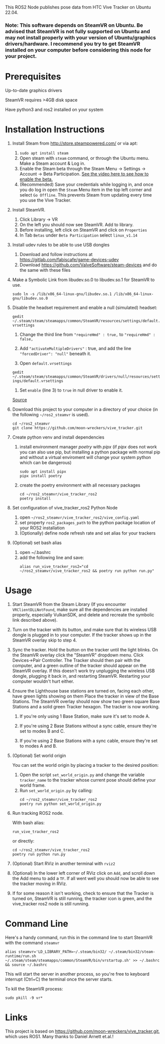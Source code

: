 This ROS2 Node publishes pose data from HTC Vive Tracker on Ubuntu 22.04. 

### Note: This software depends on SteamVR on Ubuntu. Be advised that SteamVR is not fully supported on Ubuntu and may not install properly with your version of Ubuntu/graphics drivers/hardware. I recommend you try to get SteamVR installed on your computer before considering this node for your project. 

# Prerequisites

Up-to-date graphics drivers

SteamVR requires >4GB disk space

Have python3 and ros2 installed on your system


# Installation Instructions

1. Install Steam from http://store.steampowered.com/ or via apt:
      1. `sudo apt install steam`
      2. Open steam with `steam` command, or through the Ubuntu menu. Make a Steam account & Log in.
      3. Enable the Steam beta through the Steam Menu -> Settings -> Account -> Beta Participation. [See the video here to see how to enable the beta.](https://www.youtube.com/watch?v=7AFUcj3HpvE)
      4. (Recommended) Save your credentials while logging in, and once you do log in open the `Steam` Menu item in the top left corner and select `Go Offline`. This prevents Steam from updating every time you use the Vive Tracker. 

2. Install SteamVR. 
   1. Click Library -> VR
   2. On the left you should now see SteamVR. Add to library.
   3. Before installing, left click on SteamVR and click on `Properties`
   4. In Tab `Betas` under `Beta Participation` select `linux_v1.14`

3. Install udev rules to be able to use USB dongles

   1. Download and follow instructions at https://gitlab.com/fabiscafe/game-devices-udev
   2. Download https://github.com/ValveSoftware/steam-devices and do the same with these files

4. Make a Symbolic Link from libudev.so.0 to libudev.so.1 for SteamVR to use. 

   `sudo ln -s /lib/x86_64-linux-gnu/libudev.so.1 /lib/x86_64-linux-gnu/libudev.so.0`

5. Disable the headset requirement and enable a null (simulated) headset:

   `gedit ~/.steam/steam/steamapps/common/SteamVR/resources/settings/default.vrsettings`

   1. Change the third line from `"requireHmd" : true,` to `"requireHmd" : false,`

   2. Add `"activateMultipleDrivers"` : true, and add the line `"forcedDriver": "null"` beneath it.
   
   3. Open `default.vrsettings`

   `gedit ~/.steam/steam/steamapps/common/SteamVR/drivers/null/resources/settings/default.vrsettings`

   1. Set `enable` (line 3) to `true` in null driver to enable it.

   [Source](https://www.reddit.com/r/Vive/comments/6uo053/how_to_use_steamvr_tracked_devices_without_a_hmd/) 

6. Download this project to your computer in a directory of your choice (in the following `~/ros2_steamvr` is used).
   ```
   cd ~/ros2_steamvr
   git clone https://github.com/moon-wreckers/vive_tracker.git
   ```

7. Create python venv and install dependencies
   1. install environment manager *poetry* with *pipx* (if *pipx* does not work you can also use pip, but installing a python package with normal pip and without a virtual enviroment will change your system python which can be dangerous)
      ```
      sudo apt install pipx
      pipx install poetry
      ```
   2. create the poetry environment with all necessary packages
      ```
      cd ~/ros2_steamvr/vive_tracker_ros2
      poetry install
      ```

8. Set configuration of vive_tracker_ros2 Python Node
   1. open `~/ros2_steamvr/vive_tracker_ros2/vive_config.yaml`
   2. set property `ros2_packages_path` to the python package location of your ROS2 installation
   3. (Optionally) define node refresh rate and set alias for your trackers

9. (Optional) set bash alias
   1. open ~/.bashrc
   2. add the following line and save:
      ```
      alias run_vive_tracker_ros2="cd ~/ros2_steamvr/vive_tracker_ros2 && poetry run python run.py"
      ```

# Usage
1. Start SteamVR from the Steam Library (If you encounter `VRClientDLLNotFound`, make sure all the dependencies are installed properly, especially VulkanSDK, and delete and recreate the symbolic link described above).

2. Turn on the tracker with its button, and make sure that its wireless USB dongle is plugged in to your computer. If the tracker shows up in the SteamVR overlay skip to step 4.

3. Sync the tracker. Hold the button on the tracker until the light blinks. On the SteamVR overlay click the "SteamVR" dropdown menu. Click Devices->Pair Controller. The Tracker should then pair with the computer, and a green outline of the tracker should appear on the SteamVR overlay. If this doesn't work try unplugging the wireless USB dongle, plugging it back in, and restarting SteamVR. Restarting your computer wouldn't hurt either.

4. Ensure the Lighthouse base stations are turned on, facing each other, have green lights showing on them Place the tracker in view of the Base Stations. The SteamVR overlay should now show two green square Base Stations and a solid green Tracker hexagon. The tracker is now working. 

     1. If you're only using 1 Base Station, make sure it's set to mode A.
     
     2. If you're using 2 Base Stations without a sync cable, ensure they're set to modes B and C.
     
     3. If you're using 2 Base Stations with a sync cable, ensure they're set to modes A and B.

5. (Optional) Set world origin
   
   You can set the world origin by placing a tracker to the desired position:
   1. Open the script `set_world_origin.py` and change the variable `tracker_name` to the tracker whose current pose should define your world frame.
   2. Run `set_world_origin.py` by calling:
      ```
      cd ~/ros2_steamvr/vive_tracker_ros2
      poetry run python set_world_origin.py
      ``` 

6. Run tracking ROS2 node.

   With bash alias:
   ```
   run_vive_tracker_ros2
   ```
   or directly:
   ```
   cd ~/ros2_steamvr/vive_tracker_ros2
   poetry run python run.py
   ``` 

7. (Optional) Start RViz in another terminal with `rviz2`

8. (Optional) In the lower left corner of RViz click on `Add`, and scroll down the Add menu to add a `TF`. If all went well you should now be able to see the tracker moving in RViz. 

9. If for some reason it isn't working, check to ensure that the Tracker is turned on, SteamVR is still running, the tracker icon is green, and the vive_tracker ros2 node is still running.


# Command Line

Here's a handy command, run this in the command line to start SteamVR with the command `steamvr`

`alias steamvr='LD_LIBRARY_PATH=~/.steam/bin32/ ~/.steam/bin32/steam-runtime/run.sh ~/.steam/steam/steamapps/common/SteamVR/bin/vrstartup.sh' >> ~/.bashrc && source ~/.bashrc`

This will start the server in another process, so you're free to keyboard interrupt (Ctrl+C) the terminal once the server starts. 

To kill the SteamVR process:

`sudo pkill -9 vr*`




# Links

This project is based on https://github.com/moon-wreckers/vive_tracker.git, which uses ROS1. Many thanks to Daniel Arnett et.al.!
